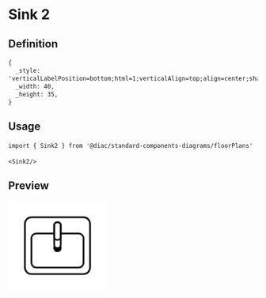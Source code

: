 # Sink 2

## Definition

```
{
  _style: 'verticalLabelPosition=bottom;html=1;verticalAlign=top;align=center;shape=mxgraph.floorplan.sink_22;',
  _width: 40,
  _height: 35,
}
```

## Usage

```
import { Sink2 } from '@diac/standard-components-diagrams/floorPlans'

<Sink2/>
```

## Preview

<img src="./sink-2.png" width="200"/>
